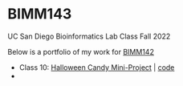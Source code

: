 # BIMM143
UC San Diego Bioinformatics Lab Class Fall 2022

Below is a portfolio of my work for [BIMM142](https://bioboot.github.io/bimm143_F22/)

- Class 10: [Halloween Candy Mini-Project](https://github.com/airamesh/BIMM143/tree/main/class10) | [code]()
- 
